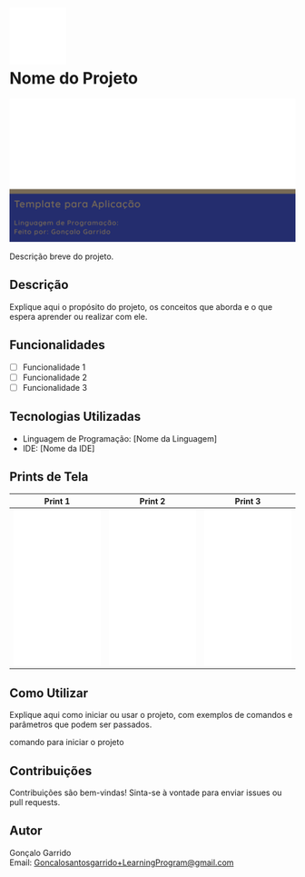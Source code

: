 # <img src="./Docs/Icon.png" alt="Ícone do Projeto" width="100"/> <br>Nome do Projeto

<img src="./Docs/BannerGithub.png" alt="Banner do Projeto" width="800"/>

Descrição breve do projeto.

## Descrição

Explique aqui o propósito do projeto, os conceitos que aborda e o que espera aprender ou realizar com ele.

## Funcionalidades

- [ ] Funcionalidade 1
- [ ] Funcionalidade 2
- [ ] Funcionalidade 3

## Tecnologias Utilizadas

- Linguagem de Programação: [Nome da Linguagem]
- IDE: [Nome da IDE]

## Prints de Tela

| Print 1 | Print 2 | Print 3 |
|---------|---------|---------|
| <img src="./Docs/Prints/print1.png" alt="Print 1" width="250"/> | <img src="./Docs/Prints/print2.png" alt="Print 2" width="250"/> | <img src="./Docs/Prints/print3.png" alt="Print 3" width="250"/> |

## Como Utilizar

Explique aqui como iniciar ou usar o projeto, com exemplos de comandos e parâmetros que podem ser passados.

comando para iniciar o projeto

## Contribuições

Contribuições são bem-vindas! Sinta-se à vontade para enviar issues ou pull requests.

## Autor

Gonçalo Garrido  
Email: Goncalosantosgarrido+LearningProgram@gmail.com
